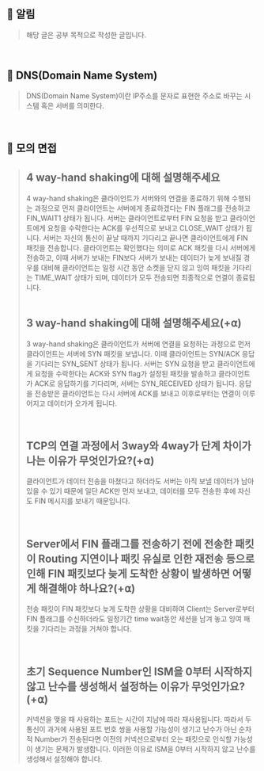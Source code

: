 ## **📌 알림** 
> 해당 글은 공부 목적으로 작성한 글입니다.

<br>

## **📌 DNS(Domain Name System)**
> DNS(Domain Name System)이란 IP주소를 문자로 표현한 주소로 바꾸는 시스템 혹은 서버를 의미한다.

<br>

## **📌 모의 면접**
> **4 way-hand shaking에 대해 설명해주세요**  
> ---
> 4 way-hand shaking은 클라이언트가 서버와의 연결을 종료하기 위해 수행되는 과정으로 먼저 클라이언트는 서버에게 종료하겠다는 FIN 플래그를 전송하고 FIN\_WAIT1 상태가 됩니다. 서버는 클라이언트로부터 FIN 요청을 받고 클라이언트에게 요청을 수락한다는 ACK를 우선적으로 보내고 CLOSE\_WAIT 상태가 됩니다. 서버는 자신의 통신이 끝날 때까지 기다리고 끝나면 클라이언트에게 FIN 패킷을 전송합니다. 클라이언트는 확인했다는 의미로 ACK 패킷을 다시 서버에게 전송하고, 이때 서버가 보내는 FIN보다 서버가 보내는 데이터가 늦게 보내질 경우를 대비해 클라이언트는 일정 시간 동안 소켓을 닫지 않고 잉여 패킷을 기다리는 TIME\_WAIT 상태가 되며, 데이터가 모두 전송되면 최종적으로 연결이 종료됩니다.  
> <br>  
> 
> **3 way-hand shaking에 대해 설명해주세요(+⍺)**  
> ---
> 3 way-hand shaking은 클라이언트가 서버에 연결을 요청하는 과정으로 먼저 클라이언트는 서버에 SYN 패킷을 보냅니다. 이때 클라이언트는 SYN/ACK 응답을 기다리는 SYN\_SENT 상태가 됩니다. 서버는 SYN 요청을 받고 클라이언트에게 요청을 수락한다는 ACK와 SYN flag가 설정된 패킷을 발송하고 클라이언트가 ACK로 응답하기를 기다리며, 서버는 SYN\_RECEIVED 상태가 됩니다. 응답을 전송받은 클라이언트는 다시 서버에 ACK를 보내고 이후로부터는 연결이 이루어지고 데이터가 오가게 됩니다.  
> 
> <br>  
> 
> **TCP의 연결 과정에서 3way와 4way가 단계 차이가 나는 이유가 무엇인가요?(+⍺)**  
> ---
> 
> 클라이언트가 데이터 전송을 마쳤다고 하더라도 서버는 아직 보낼 데이터가 남아있을 수 있기 때문에 일단 ACK만 먼저 보내고, 데이터를 모두 전송한 후에 자신도 FIN 메시지를 보내기 때문입니다.
> 
> <br>
> 
> **Server에서 FIN 플래그를 전송하기 전에 전송한 패킷이 Routing 지연이나 패킷 유실로 인한 재전송 등으로 인해 FIN 패킷보다 늦게 도착한 상황이 발생하면 어떻게 해결해야 하나요?(+⍺)**
> ---
> 
> 전송 패킷이 FIN 패킷보다 늦게 도착한 상황을 대비하여 Client는 Server로부터 FIN 플래그를 수신하더라도 일정기간 time wait동안 세션을 남겨 놓고 잉여 패킷을 기다리는 과정을 거쳐야 합니다.
> 
> <br>
>  
> **초기 Sequence Number인 ISM을 0부터 시작하지 않고 난수를 생성해서 설정하는 이유가 무엇인가요?(+⍺)**
> ---
> 
> 커넥션을 맺을 때 사용하는 포트는 시간이 지남에 따라 재사용됩니다. 따라서 두 통신이 과거에 사용된 포트 번호 쌍을 사용할 가능성이 생기고 난수가 아닌 순차적 Number가 전송된다면 이전의 커넥션으로부터 오는 패킷으로 인식할 가능성이 생기는 문제가 발생합니다. 이러한 이유로 ISM을 0부터 시작하지 않고 난수를 생성해서 설정해야 합니다.
